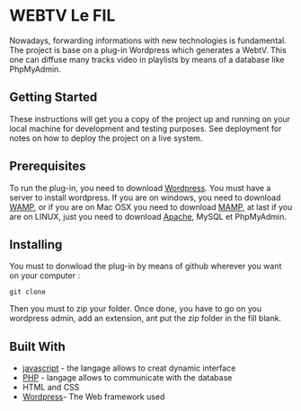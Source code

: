 # WEBTV Le FIL

  Nowadays, forwarding informations with new technologies is fundamental. The project is base on a plug-in Wordpress which generates a WebtV. This one can diffuse many tracks video in playlists by means of a database like PhpMyAdmin.

## Getting Started

  These instructions will get you a copy of the project up and running on your local machine for development and testing purposes. See deployment for notes on how to deploy the project on a live system.

## Prerequisites

 To run the plug-in, you need to download [Wordpress](https://wordpress.org/download/). You must have a server to install wordpress. If you are on windows, you need to download [WAMP](http://www.wampserver.com/en/download-wampserver-64bits/), or if you are on Mac OSX you need to download [MAMP](https://www.mamp.info/en/downloads/), at last if you are on LINUX, just you need to download [Apache](https://doc.ubuntu-fr.org/installer_un_serveur_debian), MySQL et PhpMyAdmin. 

## Installing

You must to donwload the plug-in by means of github wherever you want on your computer : 

```
git clone 
```

Then you must to zip your folder. Once done, you have to go on you wordpress admin, add an extension, ant put the zip folder in the fill blank.


## Built With

* [javascript](https://developer.mozilla.org/fr/docs/Web/JavaScript) - the langage allows to creat dynamic interface
* [PHP](https://fr.wikipedia.org/wiki/PHP) - langage allows to communicate with the database
* HTML and CSS
* [Wordpress](https://wordpress.org/download/)- The Web framework used
